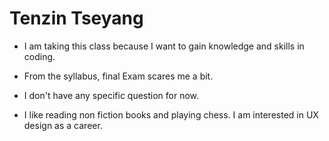 # Tenzin Tseyang

* I am taking this class because I want to gain knowledge and skills in coding. 

* From the syllabus, final Exam scares me a bit. 

* I don't have any specific question for now. 

* I like reading non fiction books and playing chess. I am interested in UX design as a career. 
